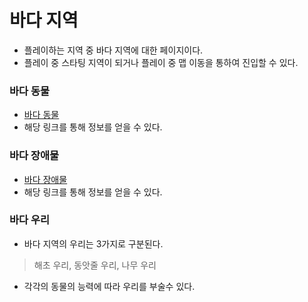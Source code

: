 # 바다 지역
+ 플레이하는 지역 중 바다 지역에 대한 페이지이다.
+ 플레이 중 스타팅 지역이 되거나 플레이 중 맵 이동을 통하여 진입할 수 있다.

### 바다 동물
+ [바다 동물](/원웅/바다/바다_동물.md)
+ 해당 링크를 통해 정보를 얻을 수 있다.
### 바다 장애물
+ [바다 장애물](/원웅/바다/바다_장애물.md)
+ 해당 링크를 통해 정보를 얻을 수 있다.
### 바다 우리
+ 바다 지역의 우리는 3가지로 구분된다.
> 해초 우리, 동앗줄 우리, 나무 우리

+ 각각의 동물의 능력에 따라 우리를 부술수 있다.
